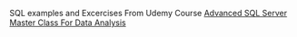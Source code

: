 SQL examples and Excercises 
From Udemy Course [Advanced SQL Server Master Class For Data Analysis](https://www.udemy.com/course/advanced-sql-server-masterclass-for-data-analysis)
